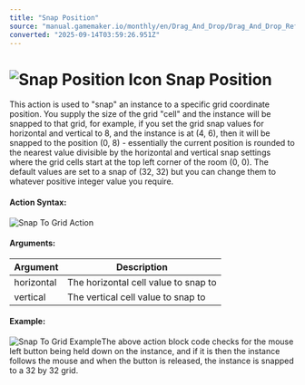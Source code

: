 ```yaml
---
title: "Snap Position"
source: "manual.gamemaker.io/monthly/en/Drag_And_Drop/Drag_And_Drop_Reference/Movement/Snap_Position.htm"
converted: "2025-09-14T03:59:26.951Z"
---
```


# ![Snap Position Icon](../../../assets/Images/Scripting_Reference/Drag_And_Drop/Reference/Movement/i_Movement_Snap_To_Grid.png) Snap Position

This action is used to "snap" an instance to a specific grid coordinate position. You supply the size of the grid "cell" and the instance will be snapped to that grid, for example, if you set the grid snap values for horizontal and vertical to 8, and the instance is at (4, 6), then it will be snapped to the position (0, 8) - essentially the current position is rounded to the nearest value divisible by the horizontal and vertical snap settings where the grid cells start at the top left corner of the room (0, 0). The default values are set to a snap of (32, 32) but you can change them to whatever positive integer value you require.

#### Action Syntax:

![Snap To Grid Action](../../../assets/Images/Scripting_Reference/Drag_And_Drop/Reference/Movement/a_Movement_Snap_To_Grid.png)

#### Arguments:

| Argument | Description |
| --- | --- |
| horizontal | The horizontal cell value to snap to |
| vertical | The vertical cell value to snap to |

#### Example:

![Snap To Grid Example](../../../assets/Images/Scripting_Reference/Drag_And_Drop/Reference/Movement/e_Movement_Snap_To_Grid.png)The above action block code checks for the mouse left button being held down on the instance, and if it is then the instance follows the mouse and when the button is released, the instance is snapped to a 32 by 32 grid.